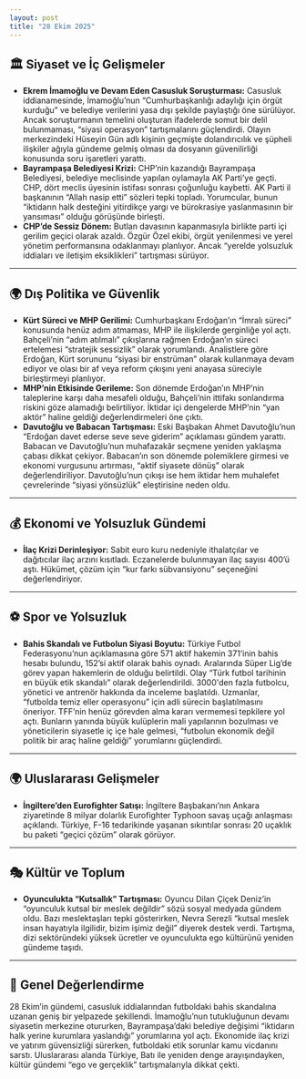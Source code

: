 ```yaml
---
layout: post
title: "28 Ekim 2025"
---
```


## 🏛️ Siyaset ve İç Gelişmeler

* **Ekrem İmamoğlu ve Devam Eden Casusluk Soruşturması:** Casusluk iddianamesinde, İmamoğlu’nun “Cumhurbaşkanlığı adaylığı için örgüt kurduğu” ve belediye verilerini yasa dışı şekilde paylaştığı öne sürülüyor. Ancak soruşturmanın temelini oluşturan ifadelerde somut bir delil bulunmaması, “siyasi operasyon” tartışmalarını güçlendirdi. Olayın merkezindeki Hüseyin Gün adlı kişinin geçmişte dolandırıcılık ve şüpheli ilişkiler ağıyla gündeme gelmiş olması da dosyanın güvenilirliği konusunda soru işaretleri yarattı.  
* **Bayrampaşa Belediyesi Krizi:** CHP’nin kazandığı Bayrampaşa Belediyesi, belediye meclisinde yapılan oylamayla AK Parti’ye geçti. CHP, dört meclis üyesinin istifası sonrası çoğunluğu kaybetti. AK Parti il başkanının “Allah nasip etti” sözleri tepki topladı. Yorumcular, bunun “iktidarın halk desteğini yitirdikçe yargı ve bürokrasiye yaslanmasının bir yansıması” olduğu görüşünde birleşti.  
* **CHP’de Sessiz Dönem:** Butlan davasının kapanmasıyla birlikte parti içi gerilim geçici olarak azaldı. Özgür Özel ekibi, örgüt yenilenmesi ve yerel yönetim performansına odaklanmayı planlıyor. Ancak “yerelde yolsuzluk iddiaları ve iletişim eksiklikleri” tartışması sürüyor.

---

## 🌍 Dış Politika ve Güvenlik

* **Kürt Süreci ve MHP Gerilimi:** Cumhurbaşkanı Erdoğan’ın “İmralı süreci” konusunda henüz adım atmaması, MHP ile ilişkilerde gerginliğe yol açtı. Bahçeli’nin “adım atılmalı” çıkışlarına rağmen Erdoğan’ın süreci ertelemesi “stratejik sessizlik” olarak yorumlandı. Analistlere göre Erdoğan, Kürt sorununu “siyasi bir enstrüman” olarak kullanmaya devam ediyor ve olası bir af veya reform çıkışını yeni anayasa süreciyle birleştirmeyi planlıyor.  
* **MHP’nin Etkisinde Gerileme:** Son dönemde Erdoğan’ın MHP’nin taleplerine karşı daha mesafeli olduğu, Bahçeli’nin ittifakı sonlandırma riskini göze alamadığı belirtiliyor. İktidar içi dengelerde MHP’nin “yan aktör” haline geldiği değerlendirmeleri öne çıktı.  
* **Davutoğlu ve Babacan Tartışması:** Eski Başbakan Ahmet Davutoğlu’nun “Erdoğan davet ederse seve seve giderim” açıklaması gündem yarattı. Babacan ve Davutoğlu’nun muhafazakâr seçmene yeniden yaklaşma çabası dikkat çekiyor. Babacan’ın son dönemde polemiklere girmesi ve ekonomi vurgusunu artırması, “aktif siyasete dönüş” olarak değerlendiriliyor. Davutoğlu’nun çıkışı ise hem iktidar hem muhalefet çevrelerinde “siyasi yönsüzlük” eleştirisine neden oldu.  

---

## 💰 Ekonomi ve Yolsuzluk Gündemi

* **İlaç Krizi Derinleşiyor:** Sabit euro kuru nedeniyle ithalatçılar ve dağıtıcılar ilaç arzını kısıtladı. Eczanelerde bulunmayan ilaç sayısı 400’ü aştı. Hükümet, çözüm için “kur farkı sübvansiyonu” seçeneğini değerlendiriyor.

---

## ⚽ Spor ve Yolsuzluk

* **Bahis Skandalı ve Futbolun Siyasi Boyutu:** Türkiye Futbol Federasyonu’nun açıklamasına göre 571 aktif hakemin 371’inin bahis hesabı bulundu, 152’si aktif olarak bahis oynadı. Aralarında Süper Lig’de görev yapan hakemlerin de olduğu belirtildi. Olay “Türk futbol tarihinin en büyük etik skandalı” olarak değerlendirildi.  3000'den fazla futbolcu, yönetici ve antrenör hakkında da inceleme başlatıldı. Uzmanlar, “futbolda temiz eller operasyonu” için adli sürecin başlatılmasını öneriyor. TFF’nin henüz görevden alma kararı vermemesi tepkilere yol açtı. Bunların yanında büyük kulüplerin mali yapılarının bozulması ve yöneticilerin siyasetle iç içe hale gelmesi, “futbolun ekonomik değil politik bir araç haline geldiği” yorumlarını güçlendirdi.

---

## 🌍 Uluslararası Gelişmeler

* **İngiltere’den Eurofighter Satışı:** İngiltere Başbakanı’nın Ankara ziyaretinde 8 milyar dolarlık Eurofighter Typhoon savaş uçağı anlaşması açıklandı. Türkiye, F-16 tedarikinde yaşanan sıkıntılar sonrası 20 uçaklık bu paketi “geçici çözüm” olarak görüyor.  

---

## 🎭 Kültür ve Toplum

* **Oyunculukta “Kutsallık” Tartışması:** Oyuncu Dilan Çiçek Deniz’in “oyunculuk kutsal bir meslek değildir” sözü sosyal medyada gündem oldu. Bazı meslektaşları tepki gösterirken, Nevra Serezli “kutsal meslek insan hayatıyla ilgilidir, bizim işimiz değil” diyerek destek verdi. Tartışma, dizi sektöründeki yüksek ücretler ve oyunculukta ego kültürünü yeniden gündeme taşıdı.  

---

## 📌 Genel Değerlendirme

28 Ekim’in gündemi, casusluk iddialarından futboldaki bahis skandalına uzanan geniş bir yelpazede şekillendi. İmamoğlu’nun tutukluğunun devamı siyasetin merkezine otururken, Bayrampaşa’daki belediye değişimi “iktidarın halk yerine kurumlara yaslandığı” yorumlarına yol açtı. Ekonomide ilaç krizi ve yatırım güvensizliği sürerken, futboldaki etik sorunlar kamu vicdanını sarstı. Uluslararası alanda Türkiye, Batı ile yeniden denge arayışındayken, kültür gündemi “ego ve gerçeklik” tartışmalarıyla dikkat çekti.
